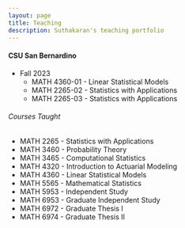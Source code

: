 ```yaml
---
layout: page
title: Teaching
description: Suthakaran's teaching portfolio
---
```

#### CSU San Bernardino
* Fall 2023
   * <a style="text-decoration:none" href="../pages/LinStatModProj.html" target="_blank" rel="noopener noreferrer">MATH 4360-01 - Linear Statistical Models 
   * <a style="text-decoration:none" href="../pages/StatApp.html" target="_blank" rel="noopener noreferrer">MATH 2265-02 - Statistics with Applications 
   * <a style="text-decoration:none" href="../pages/StatApp.html" target="_blank" rel="noopener noreferrer">MATH 2265-03 - Statistics with Applications </a>

  
###### Courses Taught
   * MATH 2265 - Statistics with Applications 
   * MATH 3460 - Probability Theory
   * MATH 3465 - Computational Statistics
   * MATH 4320 - Introduction to Actuarial Modeling
   * MATH 4360 - Linear Statistical Models
   * MATH 5565 - Mathematical Statistics
   * MATH 5953 - Independent Study
   * MATH 6953 - Graduate Independent Study
   * MATH 6972 - Graduate Thesis I
   * MATH 6974 - Graduate Thesis II

